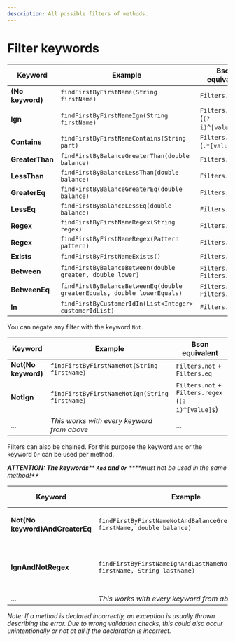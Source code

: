 ```yaml
---
description: All possible filters of methods.
---
```


# Filter keywords

| Keyword          | Example                                                                 | Bson equivalent                   |
| ---------------- | ----------------------------------------------------------------------- | --------------------------------- |
| **(No keyword)** | `findFirstByFirstName(String firstName)`                                | `Filters.eq`                      |
| **Ign**          | `findFirstByFirstNameIgn(String firstName)`                             | `Filters.regex` (`(?i)^[value]$`) |
| **Contains**     | `findFirstByFirstNameContains(String part)`                             | `Filters.regex` (`.*[value].*`)   |
| **GreaterThan**  | `findFirstByBalanceGreaterThan(double balance)`                         | `Filters.gt`                      |
| **LessThan**     | `findFirstByBalanceLessThan(double balance)`                            | `Filters.lt`                      |
| **GreaterEq**    | `findFirstByBalanceGreaterEq(double balance)`                           | `Filters.gte`                     |
| **LessEq**       | `findFirstByBalanceLessEq(double balance)`                              | `Filters.lte`                     |
| **Regex**        | `findFirstByFirstNameRegex(String regex)`                               | `Filters.regex`                   |
| **Regex**        | `findFirstByFirstNameRegex(Pattern pattern)`                            | `Filters.regex`                   |
| **Exists**       | `findFirstByFirstNameExists()`                                          | `Filters.exists`                  |
| **Between**      | `findFirstByBalanceBetween(double greater, double lower)`               | `Filters.gt` + `Filters.lt`       |
| **BetweenEq**    | `findFirstByBalanceBetweenEq(double greaterEquals, double lowerEquals)` | `Filters.gte` + `Filters.lte`     |
| **In**           | `findFirstByCustomerIdIn(List<Integer> customerIdList)`                 | `Filters.in`                      |

You can negate any filter with the keyword `Not`.

| Keyword             | Example                                        | Bson equivalent                                   |
| ------------------- | ---------------------------------------------- | ------------------------------------------------- |
| **Not(No keyword)** | `findFirstByFirstNameNot(String firstName)`    | `Filters.not` + `Filters.eq`                      |
| **NotIgn**          | `findFirstByFirstNameNotIgn(String firstName)` | `Filters.not` + `Filters.regex` (`(?i)^[value]$`) |
| ...                 | _This works with every keyword from above_     | ...                                               |

Filters can also be chained. For this purpose the keyword `And` or the keyword `Or` can be used per method.

_**ATTENTION: The keywords**** ****`And`**** ****and**** ****`Or`**** ****must not be used in the same method!**_

| Keyword                         | Example                                                                         | Bson equivalent                                                      |
| ------------------------------- | ------------------------------------------------------------------------------- | -------------------------------------------------------------------- |
| **Not(No keyword)AndGreaterEq** | `findFirstByFirstNameNotAndBalanceGreaterEq(String firstName, double balance)`  | `Filters.not` + `Filters.eq` && `Filters.gte`                        |
| **IgnAndNotRegex**              | `findFirstByFirstNameIgnAndLastNameNotRegex(String firstName, String lastName)` | `Filters.regex` (`(?i)^[value]$`) && `Filters.not` + `Filters.regex` |
| ...                             | _This works with every keyword from above_                                      | ...                                                                  |

_Note: If a method is declared incorrectly, an exception is usually thrown describing the error. Due to wrong validation checks, this could also occur unintentionally or not at all if the declaration is incorrect._
